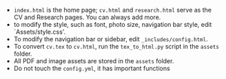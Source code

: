 - `index.html` is the home page; `cv.html` and `research.html` serve as the CV and Research pages. You can always add more.
- to modify the style, such as font, photo size, navigation bar style, edit `Assets/style.css'.
- To modify the navigation bar or sidebar, edit `_includes/config.html`.  
- To convert `cv.tex` to `cv.html`, run the `tex_to_html.py` script in the `assets` folder.  
- All PDF and image assets are stored in the `assets` folder.
- Do not touch the `config.yml`, it has important functions


